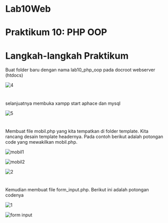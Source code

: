 # Lab10Web

# Praktikum 10: PHP OOP

# Langkah-langkah Praktikum

Buat folder baru dengan nama lab10_php_oop pada docroot webserver (htdocs)


![4](https://user-images.githubusercontent.com/56498195/121349681-0009a500-c954-11eb-87b8-c62d7edba275.PNG)

#
selanjuatnya membuka xampp start aphace dan mysql


![5](https://user-images.githubusercontent.com/56498195/121349833-27f90880-c954-11eb-8f99-b685c831f6df.PNG)

#
Membuat file mobil.php yang kita tempatkan di folder template. Kita rancang desain template headernya. Pada contoh berikut adalah potongan code yang mewakilkan mobil.php.


![mobil1](https://user-images.githubusercontent.com/56498195/121350774-414e8480-c955-11eb-821b-f9d9aa19215e.PNG)


![mobil2](https://user-images.githubusercontent.com/56498195/121350801-490e2900-c955-11eb-87d7-b399be426f70.PNG)


![2](https://user-images.githubusercontent.com/56498195/121350765-3e539400-c955-11eb-8a1c-6afbb1e47c4b.PNG)

#
Kemudian membuat file form_input.php. Berikut ini adalah potongan codenya


![1](https://user-images.githubusercontent.com/56498195/121351631-30524300-c956-11eb-9c49-a3a3c65bcbba.PNG)


![form input](https://user-images.githubusercontent.com/56498195/121351638-321c0680-c956-11eb-86d3-e49e58f0dc03.PNG)


